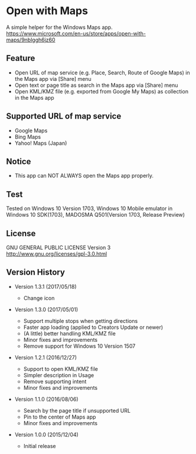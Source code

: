 Open with Maps
==============

A simple helper for the Windows Maps app.  
https://www.microsoft.com/en-us/store/apps/open-with-maps/9nblggh6jz60

## Feature
- Open URL of map service (e.g. Place, Search, Route of Google Maps) in the Maps app via [Share] menu
- Open text or page title as search in the Maps app via [Share] menu
- Open KML/KMZ file (e.g. exported from Google My Maps) as collection in the Maps app

## Supported URL of map service
- Google Maps
- Bing Maps
- Yahoo! Maps (Japan)

## Notice
- This app can NOT ALWAYS open the Maps app properly.

## Test
Tested on Windows 10 Version 1703, Windows 10 Mobile emulator in Windows 10 SDK(1703), MADOSMA Q501(Version 1703, Release Preview)

## License
GNU GENERAL PUBLIC LICENSE Version 3  
http://www.gnu.org/licenses/gpl-3.0.html

## Version History
- Version 1.3.1 (2017/05/18)
  * Change icon
  
- Version 1.3.0 (2017/05/01)
  * Support multiple stops when getting directions
  * Faster app loading (applied to Creators Update or newer)
  * (A little) better handling KML/KMZ file
  * Minor fixes and improvements
  * Remove support for Windows 10 Version 1507

- Version 1.2.1 (2016/12/27)
  * Support to open KML/KMZ file
  * Simpler description in Usage
  * Remove supporting intent
  * Minor fixes and improvements

- Version 1.1.0 (2016/08/06)
  * Search by the page title if unsupported URL
  * Pin to the center of Maps app
  * Minor fixes and improvements

- Version 1.0.0 (2015/12/04)  
  * Initial release
